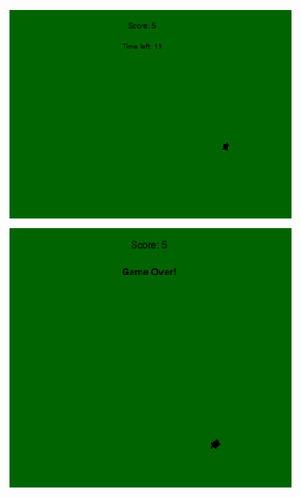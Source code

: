 ![turtle in game](https://raw.githubusercontent.com/melistunc/CatchTheTurtle/refs/heads/master/pic1.png)

![turtle finish](https://raw.githubusercontent.com/melistunc/CatchTheTurtle/refs/heads/master/pic2.png)
